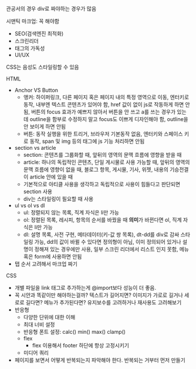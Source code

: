 관공서의 경우 div로 짜야하는 경우가 많음

시맨틱 마크업: 꼭 해야함
* SEO(검색엔진 최적화)
* 스크린리더
* 태그의 가독성
* UI/UX

CSS는 음성도 스타일링할 수 있음

HTML
* Anchor VS Button
    * 앵커: 하이퍼링크, 다른 페이지 혹은 페이지 내의 특정 영역으로 이동, 엔터키로 동작, 내부엔 텍스트 콘텐츠가 있어야 함, href 값이 없이 js로 작동하게 하면 안됨, 버튼의 focus 효과가 예쁘지 않아서 버튼을 안 쓰고 a를 쓰는 경우가 있는데 outline을 함부로 수정하지 말고 focus도 이쁘게 디자인해야 함, outline을 안 보이게 하면 안됨
    * 버튼: 동작 실행을 위한 트리거, 브라우저 기본동작 없음, 엔터키와 스페이스 키로 동작, span 및 img 등의 태그에 js 기능 처리하면 안됨
* section vs article
    * section: 콘텐츠를 그룹화할 때, 앞뒤의 영역의 문맥 흐름에 영향을 받을 때
    * article: 하나의 독립적인 콘텐츠, 단일 게시물로 사용 가능할 때, 앞뒤의 영역의 문맥 흐름에 영향이 없을 때, 블로그 항목, 게시물, 기사, 위젯, 내용의 기승전결이 article 안에 있을 때
    * 기본적으로 아티클 사용을 생각하고 독립적으로 사용이 힘들다고 판단되면 section 사용
    * div는 스타일링이 필요할 때 사용
* ul vs ol vs dl
    * ul: 정렬되지 않는 목록, 직계 자식은 li만 가능
    * ol: 정렬된 목록, 레시피, 항목의 순서를 바꿨을 때 **의미**가 바뀐다면 ol, 직계 자식은 li만 가능
    * dl: 설명 목록, 사전 구현, 메타데이터(키-값 쌍 목록), dt-dd를 div로 감싸 스타일링 가능, dd의 값이 바뀔 수 있다면 정의형이 아님, 이미 정의되어 있거나 설명이 정해져 있는 경우에만 사용, 일부 스크린 리더에서 리스트 인지 못함, 메뉴 혹은 form에 사용하면 안됨
* 탭 순서 고려해서 마크업 짜기

CSS
* 개별 파일을 link 태그로 추가하는게 @import보다 성능이 더 좋음.
* 꼭 시안과 똑같이만 해야하는걸까? 텍스트가 길어지면? 이미지가 가로로 길거나 세로로 길다면? 메뉴가 추가된다면? 유지보수를 고려하거나 재사용도 고려해보기
* 반응형
    * 다양한 단위에 대한 이해
    * 최대 너비 설정
    * 반응형 폰트 설정: calc() min() max() clamp()
    * flex
        * flex 이용해서 footer 하단에 항상 고정시키기
    * 미디어 쿼리
* 페이지를 보면서 어떻게 반복되는지 파악해야 한다. 반복되는 거부터 먼저 만들기
